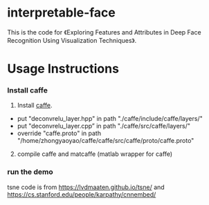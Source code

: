 # interpretable-face
This is the code for 《Exploring Features and Attributes in Deep Face Recognition Using Visualization Techniques》.

# Usage Instructions
### Install caffe
1. Install [caffe](https://github.com/BVLC/caffe).
* put "deconvrelu_layer.hpp" in path "./caffe/include/caffe/layers/"
* put "deconvrelu_layer.cpp” in path "./caffe/src/caffe/layers/"
* override "caffe.proto" in path "/home/zhongyaoyao/caffe/caffe/src/caffe/proto/caffe.proto"

2. compile caffe and matcaffe (matlab wrapper for caffe)
### run the demo
tsne code is from https://lvdmaaten.github.io/tsne/ and https://cs.stanford.edu/people/karpathy/cnnembed/


